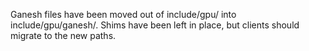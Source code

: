 Ganesh files have been moved out of include/gpu/ into include/gpu/ganesh/. Shims have been left in place, but clients should migrate to the new paths.